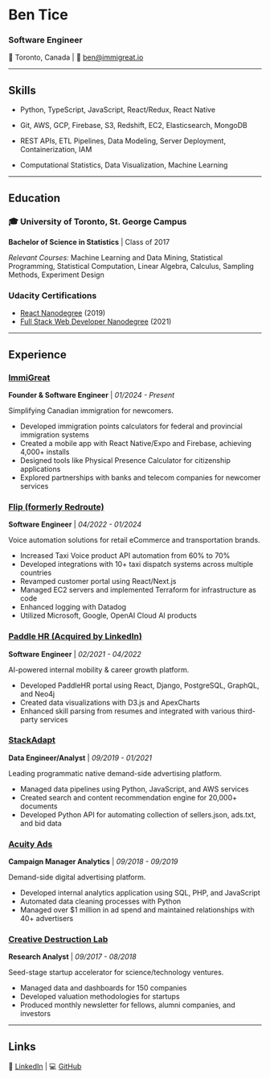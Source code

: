 # Ben Tice

### Software Engineer

📍 Toronto, Canada | 📧 [ben@immigreat.io](mailto:ben@immigreat.io)

---

## Skills

- Python, TypeScript, JavaScript, React/Redux, React Native

- Git, AWS, GCP, Firebase, S3, Redshift, EC2, Elasticsearch, MongoDB

- REST APIs, ETL Pipelines, Data Modeling, Server Deployment, Containerization, IAM

- Computational Statistics, Data Visualization, Machine Learning

---

## Education

### 🎓 University of Toronto, St. George Campus
**Bachelor of Science in Statistics** | Class of 2017

*Relevant Courses:* Machine Learning and Data Mining, Statistical Programming, Statistical Computation, Linear Algebra, Calculus, Sampling Methods, Experiment Design

### Udacity Certifications
- [React Nanodegree](https://www.udacity.com/course/react-nanodegree--nd019) (2019)
- [Full Stack Web Developer Nanodegree](https://www.udacity.com/course/full-stack-web-developer-nanodegree--nd0044) (2021)

---

## Experience

### [ImmiGreat](https://www.immigreat.io/)
**Founder & Software Engineer** | *01/2024 - Present*

Simplifying Canadian immigration for newcomers.

- Developed immigration points calculators for federal and provincial immigration systems
- Created a mobile app with React Native/Expo and Firebase, achieving 4,000+ installs
- Designed tools like Physical Presence Calculator for citizenship applications
- Explored partnerships with banks and telecom companies for newcomer services

### [Flip (formerly Redroute)](https://flipcx.com/)
**Software Engineer** | *04/2022 - 01/2024*

Voice automation solutions for retail eCommerce and transportation brands.

- Increased Taxi Voice product API automation from 60% to 70%
- Developed integrations with 10+ taxi dispatch systems across multiple countries
- Revamped customer portal using React/Next.js
- Managed EC2 servers and implemented Terraform for infrastructure as code
- Enhanced logging with Datadog
- Utilized Microsoft, Google, OpenAI Cloud AI products

### [Paddle HR (Acquired by LinkedIn)](https://www.linkedin.com/company/paddle-inc./)
**Software Engineer** | *02/2021 - 04/2022*

AI-powered internal mobility & career growth platform.

- Developed PaddleHR portal using React, Django, PostgreSQL, GraphQL, and Neo4j
- Created data visualizations with D3.js and ApexCharts
- Enhanced skill parsing from resumes and integrated with various third-party services

### [StackAdapt](https://www.stackadapt.com/)
**Data Engineer/Analyst** | *09/2019 - 01/2021*

Leading programmatic native demand-side advertising platform.

- Managed data pipelines using Python, JavaScript, and AWS services
- Created search and content recommendation engine for 20,000+ documents
- Developed Python API for automating collection of sellers.json, ads.txt, and bid data

### [Acuity Ads](https://www.acuityads.com/)
**Campaign Manager Analytics** | *09/2018 - 09/2019*

Demand-side digital advertising platform.

- Developed internal analytics application using SQL, PHP, and JavaScript
- Automated data cleaning processes with Python
- Managed over $1 million in ad spend and maintained relationships with 40+ advertisers

### [Creative Destruction Lab](https://www.creativedestructionlab.com/)
**Research Analyst** | *09/2017 - 08/2018*

Seed-stage startup accelerator for science/technology ventures.

- Managed data and dashboards for 150 companies
- Developed valuation methodologies for startups
- Produced monthly newsletter for fellows, alumni companies, and investors

---

## Links

🔗 [LinkedIn](https://www.linkedin.com/in/ben-tice) | 💻 [GitHub](https://github.com/bentice)